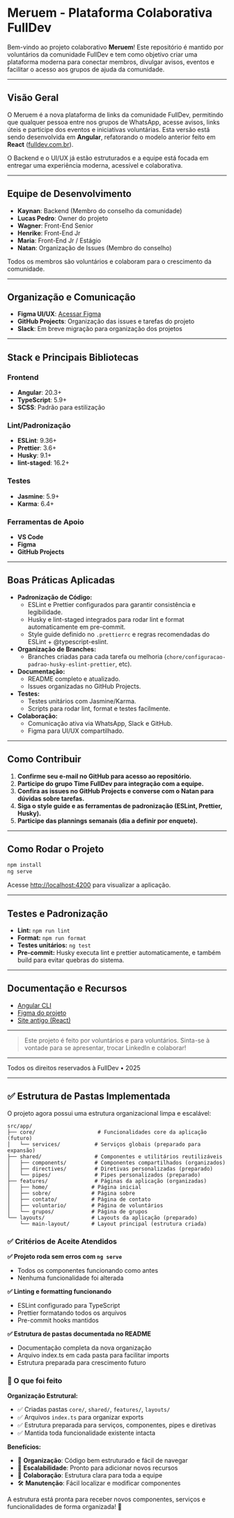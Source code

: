 # Meruem - Plataforma Colaborativa FullDev

Bem-vindo ao projeto colaborativo **Meruem**! Este repositório é mantido por voluntários da comunidade FullDev e tem como objetivo criar uma plataforma moderna para conectar membros, divulgar avisos, eventos e facilitar o acesso aos grupos de ajuda da comunidade.

---

## Visão Geral

O Meruem é a nova plataforma de links da comunidade FullDev, permitindo que qualquer pessoa entre nos grupos de WhatsApp, acesse avisos, links úteis e participe dos eventos e iniciativas voluntárias. Esta versão está sendo desenvolvida em **Angular**, refatorando o modelo anterior feito em **React** ([fulldev.com.br](https://fulldev.com.br)).

O Backend e o UI/UX já estão estruturados e a equipe está focada em entregar uma experiência moderna, acessível e colaborativa.

---

## Equipe de Desenvolvimento

- **Kaynan**: Backend (Membro do conselho da comunidade)
- **Lucas Pedro**: Owner do projeto
- **Wagner**: Front-End Senior
- **Henrike**: Front-End Jr
- **Maria**: Front-End Jr / Estágio
- **Natan**: Organização de Issues (Membro do conselho)

Todos os membros são voluntários e colaboram para o crescimento da comunidade.

---

## Organização e Comunicação

- **Figma UI/UX**: [Acessar Figma](https://www.figma.com/design/TFZk7pEOmlobbXcDBTtQEn/FullDev-Meruem?node-id=3-421&t=mFN4fvdbZgYkMOxY-1)
- **GitHub Projects**: Organização das issues e tarefas do projeto
- **Slack**: Em breve migração para organização dos projetos

---

## Stack e Principais Bibliotecas

### Frontend

- **Angular**: 20.3+
- **TypeScript**: 5.9+
- **SCSS**: Padrão para estilização

### Lint/Padronização

- **ESLint**: 9.36+
- **Prettier**: 3.6+
- **Husky**: 9.1+
- **lint-staged**: 16.2+

### Testes

- **Jasmine**: 5.9+
- **Karma**: 6.4+

### Ferramentas de Apoio

- **VS Code**
- **Figma**
- **GitHub Projects**

---

## Boas Práticas Aplicadas

- **Padronização de Código:**
  - ESLint e Prettier configurados para garantir consistência e legibilidade.
  - Husky e lint-staged integrados para rodar lint e format automaticamente em pre-commit.
  - Style guide definido no `.prettierrc` e regras recomendadas do ESLint + @typescript-eslint.
- **Organização de Branches:**
  - Branches criadas para cada tarefa ou melhoria (`chore/configuracao-padrao-husky-eslint-prettier`, etc).
- **Documentação:**
  - README completo e atualizado.
  - Issues organizadas no GitHub Projects.
- **Testes:**
  - Testes unitários com Jasmine/Karma.
  - Scripts para rodar lint, format e testes facilmente.
- **Colaboração:**
  - Comunicação ativa via WhatsApp, Slack e GitHub.
  - Figma para UI/UX compartilhado.

---

## Como Contribuir

1. **Confirme seu e-mail no GitHub para acesso ao repositório.**
2. **Participe do grupo Time FullDev para integração com a equipe.**
3. **Confira as issues no GitHub Projects e converse com o Natan para dúvidas sobre tarefas.**
4. **Siga o style guide e as ferramentas de padronização (ESLint, Prettier, Husky).**
5. **Participe das plannings semanais (dia a definir por enquete).**

---

## Como Rodar o Projeto

```sh
npm install
ng serve
```

Acesse [http://localhost:4200](http://localhost:4200) para visualizar a aplicação.

---

## Testes e Padronização

- **Lint:** `npm run lint`
- **Format:** `npm run format`
- **Testes unitários:** `ng test`
- **Pre-commit:** Husky executa lint e prettier automaticamente, e também build para evitar quebras do sistema.

---

## Documentação e Recursos

- [Angular CLI](https://angular.dev/tools/cli)
- [Figma do projeto](https://www.figma.com/design/TFZk7pEOmlobbXcDBTtQEn/FullDev-Meruem?node-id=3-421&t=mFN4fvdbZgYkMOxY-1)
- [Site antigo (React)](https://fulldev.com.br)

---

> Este projeto é feito por voluntários e para voluntários. Sinta-se à vontade para se apresentar, trocar LinkedIn e colaborar!

---

Todos os direitos reservados à FullDev • 2025

---

## ✅ Estrutura de Pastas Implementada

O projeto agora possui uma estrutura organizacional limpa e escalável:

```
src/app/
├── core/                    # Funcionalidades core da aplicação (futuro)
│   └── services/           # Serviços globais (preparado para expansão)
├── shared/                 # Componentes e utilitários reutilizáveis
│   ├── components/         # Componentes compartilhados (organizados)
│   ├── directives/         # Diretivas personalizadas (preparado)
│   └── pipes/              # Pipes personalizados (preparado)
├── features/               # Páginas da aplicação (organizadas)
│   ├── home/              # Página inicial
│   ├── sobre/             # Página sobre
│   ├── contato/           # Página de contato
│   ├── voluntario/        # Página de voluntários
│   └── grupos/            # Página de grupos
└── layouts/               # Layouts da aplicação (preparado)
    └── main-layout/       # Layout principal (estrutura criada)
```

### ✅ Critérios de Aceite Atendidos

**✅ Projeto roda sem erros com `ng serve`**

- Todos os componentes funcionando como antes
- Nenhuma funcionalidade foi alterada

**✅ Linting e formatting funcionando**

- ESLint configurado para TypeScript
- Prettier formatando todos os arquivos
- Pre-commit hooks mantidos

**✅ Estrutura de pastas documentada no README**

- Documentação completa da nova organização
- Arquivo index.ts em cada pasta para facilitar imports
- Estrutura preparada para crescimento futuro

### 🎯 O que foi feito

**Organização Estrutural:**

- ✅ Criadas pastas `core/`, `shared/`, `features/`, `layouts/`
- ✅ Arquivos `index.ts` para organizar exports
- ✅ Estrutura preparada para serviços, componentes, pipes e diretivas
- ✅ Mantida toda funcionalidade existente intacta

**Benefícios:**

- 📁 **Organização**: Código bem estruturado e fácil de navegar
- 🔄 **Escalabilidade**: Pronto para adicionar novos recursos
- 🤝 **Colaboração**: Estrutura clara para toda a equipe
- 🛠️ **Manutenção**: Fácil localizar e modificar componentes

A estrutura está pronta para receber novos componentes, serviços e funcionalidades de forma organizada! 🎉
